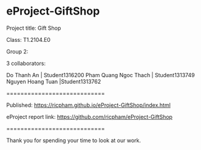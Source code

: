 # eProject-GiftShop
Project title: Gift Shop

Class: T1.2104.E0

Group 2:

3 collaborators:

Do Thanh An | Student1316200
Pham Quang Ngoc Thach | Student1313749
Nguyen Hoang Tuan |Student1313762

============================

Published: https://ricpham.github.io/eProject-GiftShop/index.html

eProject report link: https://github.com/ricpham/eProject-GiftShop

============================

Thank you for spending your time to look at our work.

